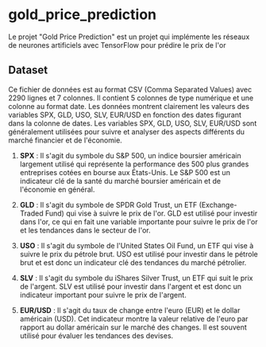 # gold_price_prediction
Le projet "Gold Price Prediction" est un projet qui implémente les réseaux de neurones artificiels avec TensorFlow pour prédire le prix de l'or
## Dataset

Ce fichier de données est au format CSV (Comma Separated Values) avec 2290 lignes et 7 colonnes. 
Il contient 5 colonnes de type numérique et une colonne au format date. Les données montrent clairement les valeurs des variables SPX, GLD, USO, SLV, EUR/USD en fonction des dates figurant dans la colonne de dates.
Les variables SPX, GLD, USO, SLV, EUR/USD sont généralement utilisées pour suivre et analyser des aspects différents du marché financier et de l'économie.

1. **SPX** : Il s'agit du symbole du S&P 500, un indice boursier américain largement utilisé qui représente la performance des 500 plus grandes entreprises cotées en bourse aux États-Unis. Le S&P 500 est un indicateur clé de la santé du marché boursier américain et de l'économie en général.

2. **GLD** : Il s'agit du symbole de SPDR Gold Trust, un ETF (Exchange-Traded Fund) qui vise à suivre le prix de l'or. GLD est utilisé pour investir dans l'or, ce qui en fait une variable importante pour suivre le prix de l'or et les tendances dans le secteur de l'or.

3. **USO** : Il s'agit du symbole de l'United States Oil Fund, un ETF qui vise à suivre le prix du pétrole brut. USO est utilisé pour investir dans le pétrole brut et est donc un indicateur clé des tendances du marché pétrolier.

4. **SLV** : Il s'agit du symbole du iShares Silver Trust, un ETF qui suit le prix de l'argent. SLV est utilisé pour investir dans l'argent et est donc un indicateur important pour suivre le prix de l'argent.

5. **EUR/USD** : Il s'agit du taux de change entre l'euro (EUR) et le dollar américain (USD). Cet indicateur montre la valeur relative de l'euro par rapport au dollar américain sur le marché des changes. Il est souvent utilisé pour évaluer les tendances des devises.
